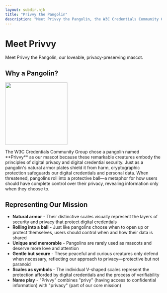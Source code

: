 ```yaml
---
layout: subdir.njk
title: "Privvy the Pangolin"
description: "Meet Privvy the Pangolin, the W3C Credentials Community Group's loveable, privacy-preserving mascot."
---
```


<div class="hero">
  <div class="container">
    <h1>Meet Privvy</h1>
    <p>Meet Privvy the Pangolin, our loveable, privacy-preserving mascot.</p>
  </div>
</div>

<section class="content-section">
  <div class="container">
    <h2 class="section-title">Why a Pangolin?</h2>
    <div class="image-text-container">
      <img style="height:200px" src="../assets/mascot-small.png" />
      <p class="text-content">
The W3C Credentials Community Group chose a pangolin named **Privvy** as
our mascot because these remarkable creatures embody the principles of
digital privacy and digital credential security. Just as a pangolin's natural
armor plates shield it from harm, cryptographic protection safeguards our
digital credentials and personal data. When threatened, pangolins roll into
a protective ball—a metaphor for how users should have complete control
over their privacy, revealing information only when they choose to.
      </p>
    </div>
  </div>
</section>

<section class="content-section">
  <div class="container">
    <h2 class="section-title">Representing Our Mission</h2>
    <ul>
      <li>
<strong>Natural armor</strong> - Their distinctive scales visually represent
the layers of security and privacy that protect digital credentials
      </li>
      <li>
<strong>Rolling into a ball</strong> - Just like pangolins choose when to
open up or protect themselves, users should control when and how their
data is shared
      </li>
      <li>
<strong>Unique and memorable</strong> - Pangolins are rarely used as mascots
and deserve more love and attention
      </li>
      <li>
<strong>Gentle but secure</strong> - These peaceful and curious creatures
only defend when necessary, reflecting our approach to privacy—protective
but not paranoid
      </li>
      <li>
<strong>Scales as symbols</strong> - The individual V-shaped scales represent
the protection afforded by digital credentials and the process of
verifiability
      </li>
      <li>
<strong>Name play</strong> - "Privvy" combines "privy" (having access to
confidential information) with "privacy" (part of our core mission)
      </li>
    </ul>
  </div>
</section>
